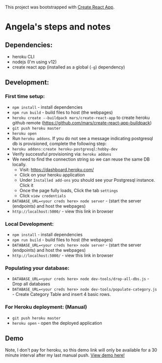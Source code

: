 This project was bootstrapped with [Create React App](https://github.com/facebook/create-react-app).

# Angela's steps and notes
## Dependencies:
 - heroku CLI
 - nodejs (I'm using v12)
 - create react app (installed as a global (`-g`) dependency)

## Development:
### First time setup:
- `npm install` - install dependencies
- `npm run build` - build files to host (the webpages)
- `heroku create --buildpack mars/create-react-app` to create heroku github remote (https://github.com/mars/create-react-app-buildpack)
- `git push heroku master`
- `heroku open`
- Run `heroku addons`. If you do not see a message indicating postgresql db is provisioned, complete the following step:
- `heroku addons:create heroku-postgresql:hobby-dev`
- Verify successful provisioning via: `heroku addons`
- We need to find the connection string so we can reuse the same DB locally.
  - Visit: https://dashboard.heroku.com/
  - Click on your heroku application
  - Under `Installed add-ons` you should see your Postgresql instance. Click it
  - Once the page fully loads, Click the tab `settings`
  - Click `view credentials`
- `DATABASE_URL=<your creds here> node server` - (start the server (endpoints) and host the webpages)
- `http://localhost:5000/` - view this link in browser

### Local Development:
- `npm install` - install dependencies
- `npm run build` - build files to host (the webpages)
- `DATABASE_URL=<your creds here> node server` - (start the server (endpoints) and host the webpages)
- `http://localhost:5000/` - view this link in browser

### Populating your database:
- `DATABASE_URL=<your creds here> node dev-tools/drop-all-dbs.js` - Drop all databases
- `DATABASE_URL=<your creds here> node dev-tools/populate-category.js` - Create Category Table and insert 4 basic rows.

### For Heroku deployment: (Manual)
- `git push heroku master`
- `heroku open` - open the deployed application

## Demo
Note, I don't pay for heroku, so this demo link will only be available for a 30 minute interval after my last manual push.
[View demo here!](https://polar-brushlands-76256.herokuapp.com/)
